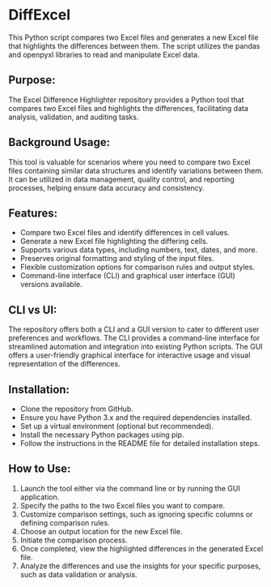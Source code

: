 # DiffExcel
This Python script compares two Excel files and generates a new Excel file that highlights the differences between them. The script utilizes the pandas and openpyxl libraries to read and manipulate Excel data.

## Purpose:
The Excel Difference Highlighter repository provides a Python tool that compares two Excel files and highlights the differences, facilitating data analysis, validation, and auditing tasks.

## Background Usage:
This tool is valuable for scenarios where you need to compare two Excel files containing similar data structures and identify variations between them. It can be utilized in data management, quality control, and reporting processes, helping ensure data accuracy and consistency.

## Features:

* Compare two Excel files and identify differences in cell values.
* Generate a new Excel file highlighting the differing cells.
* Supports various data types, including numbers, text, dates, and more.
* Preserves original formatting and styling of the input files.
* Flexible customization options for comparison rules and output styles.
* Command-line interface (CLI) and graphical user interface (GUI) versions available.

## CLI vs UI:
The repository offers both a CLI and a GUI version to cater to different user preferences and workflows. The CLI provides a command-line interface for streamlined automation and integration into existing Python scripts. The GUI offers a user-friendly graphical interface for interactive usage and visual representation of the differences.

## Installation:

* Clone the repository from GitHub.
* Ensure you have Python 3.x and the required dependencies installed.
* Set up a virtual environment (optional but recommended).
* Install the necessary Python packages using pip.
* Follow the instructions in the README file for detailed installation steps.

## How to Use:

1. Launch the tool either via the command line or by running the GUI application.
1. Specify the paths to the two Excel files you want to compare.
1. Customize comparison settings, such as ignoring specific columns or defining comparison rules.
1. Choose an output location for the new Excel file.
1. Initiate the comparison process.
1. Once completed, view the highlighted differences in the generated Excel file.
1. Analyze the differences and use the insights for your specific purposes, such as data validation or analysis.

